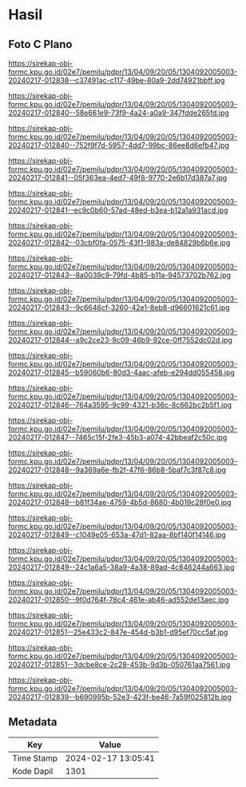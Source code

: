 # Hasil

## Foto C Plano

https://sirekap-obj-formc.kpu.go.id/02e7/pemilu/pdpr/13/04/09/20/05/1304092005003-20240217-012838--c37491ac-c117-49be-80a9-2dd74921bbff.jpg

https://sirekap-obj-formc.kpu.go.id/02e7/pemilu/pdpr/13/04/09/20/05/1304092005003-20240217-012840--58e661e9-73f9-4a24-a0a9-347fdde265fd.jpg

https://sirekap-obj-formc.kpu.go.id/02e7/pemilu/pdpr/13/04/09/20/05/1304092005003-20240217-012840--752f9f7d-5957-4dd7-99bc-86ee8d6efb47.jpg

https://sirekap-obj-formc.kpu.go.id/02e7/pemilu/pdpr/13/04/09/20/05/1304092005003-20240217-012841--05f363ea-4ed7-49f8-9770-2e6b17d387a7.jpg

https://sirekap-obj-formc.kpu.go.id/02e7/pemilu/pdpr/13/04/09/20/05/1304092005003-20240217-012841--ec9c0b60-57ad-48ed-b3ea-b12a1a931acd.jpg

https://sirekap-obj-formc.kpu.go.id/02e7/pemilu/pdpr/13/04/09/20/05/1304092005003-20240217-012842--03cbf0fa-0575-43f1-983a-de84829b6b6e.jpg

https://sirekap-obj-formc.kpu.go.id/02e7/pemilu/pdpr/13/04/09/20/05/1304092005003-20240217-012843--8a0039c9-79fd-4b85-b11a-94573702b762.jpg

https://sirekap-obj-formc.kpu.go.id/02e7/pemilu/pdpr/13/04/09/20/05/1304092005003-20240217-012843--9c6646cf-3260-42e1-8eb8-d96601621c61.jpg

https://sirekap-obj-formc.kpu.go.id/02e7/pemilu/pdpr/13/04/09/20/05/1304092005003-20240217-012844--a9c2ce23-9c09-46b9-92ce-0ff7552dc02d.jpg

https://sirekap-obj-formc.kpu.go.id/02e7/pemilu/pdpr/13/04/09/20/05/1304092005003-20240217-012845--b59060b6-80d3-4aac-afeb-e294dd055458.jpg

https://sirekap-obj-formc.kpu.go.id/02e7/pemilu/pdpr/13/04/09/20/05/1304092005003-20240217-012846--764a3595-9c99-4321-b36c-8c662bc2b5f1.jpg

https://sirekap-obj-formc.kpu.go.id/02e7/pemilu/pdpr/13/04/09/20/05/1304092005003-20240217-012847--7465c15f-2fe3-45b3-a074-42bbeaf2c50c.jpg

https://sirekap-obj-formc.kpu.go.id/02e7/pemilu/pdpr/13/04/09/20/05/1304092005003-20240217-012848--9a369a6e-fb2f-47f6-86b8-5baf7c3f87c8.jpg

https://sirekap-obj-formc.kpu.go.id/02e7/pemilu/pdpr/13/04/09/20/05/1304092005003-20240217-012848--b81f34ae-4759-4b5d-8680-4b019c28f0e0.jpg

https://sirekap-obj-formc.kpu.go.id/02e7/pemilu/pdpr/13/04/09/20/05/1304092005003-20240217-012849--c1049e05-653a-47d1-82aa-8bf140f14146.jpg

https://sirekap-obj-formc.kpu.go.id/02e7/pemilu/pdpr/13/04/09/20/05/1304092005003-20240217-012849--24c1a6a5-38a9-4a38-89ad-4c846244a663.jpg

https://sirekap-obj-formc.kpu.go.id/02e7/pemilu/pdpr/13/04/09/20/05/1304092005003-20240217-012850--9f0d764f-78c4-461e-ab46-ad552de13aec.jpg

https://sirekap-obj-formc.kpu.go.id/02e7/pemilu/pdpr/13/04/09/20/05/1304092005003-20240217-012851--25e433c2-847e-454d-b3b1-d95ef70cc5af.jpg

https://sirekap-obj-formc.kpu.go.id/02e7/pemilu/pdpr/13/04/09/20/05/1304092005003-20240217-012851--3dcbe8ce-2c28-453b-9d3b-050761aa7561.jpg

https://sirekap-obj-formc.kpu.go.id/02e7/pemilu/pdpr/13/04/09/20/05/1304092005003-20240217-012839--b690995b-52e3-423f-be46-7a59f025812b.jpg


## Metadata

| Key        | Value               |
| ---------- | ------------------- |
| Time Stamp | 2024-02-17 13:05:41 |
| Kode Dapil | 1301                |



